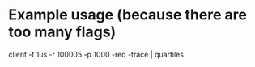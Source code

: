 # Example usage (because there are too many flags)

client -t 1us -r 100005 -p 1000 -req -trace | quartiles
